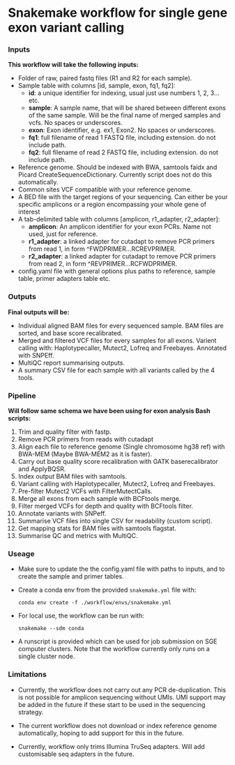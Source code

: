 # **Snakemake workflow for single gene exon variant calling**


### **Inputs**
**This workflow will take the following inputs:** 
* Folder of raw, paired fastq files (R1 and R2 for each sample).  
* Sample table with columns [id, sample, exon, fq1, fq2]:
  - **id**: a unique identifier for indexing, usual just use numbers 1, 2, 3... etc.
  - **sample**: A sample name, that will be shared between different exons of the same sample. Will be the final name of merged samples and vcfs. No spaces or underscores.
  - **exon**: Exon identifier, e.g. ex1, Exon2. No spaces or underscores.
  - **fq1**: full filename of read 1 FASTQ file, including extension. do not include path.
  - **fq2**: full filename of read 2 FASTQ file, including extension. do not include path.
* Reference genome. Should be indexed with BWA, samtools faidx and Picard CreateSequenceDictionary. Currently script does not do this automatically.
* Common sites VCF compatible with your reference genome.
* A BED file with the target regions of your sequencing. Can either be your specific amplicons or a region encompassing your whole gene of interest
* A tab-delimited table with columns [amplicon, r1_adapter, r2_adapter]:
  - **amplicon**: An amplicon identifier for your exon PCRs. Name not used, just for reference.
  - **r1_adapter**: a linked adapter for cutadapt to remove PCR primers from read 1, in form ^FWDPRIMER...RCREVPRIMER.
  - **r2_adapter**: a linked adapter for cutadapt to remove PCR primers from read 2, in form ^REVPRIMER...RCFWDPRIMER.
* config.yaml file with general options plus paths to reference, sample table, primer adapters table etc.  


### **Outputs**
**Final outputs will be:**
* Individual aligned BAM files for every sequenced sample. BAM files are sorted, and base score recalibrated.
* Merged and filtered VCF files for every samples for all exons. Varient calling with: Haplotypecaller, Mutect2, Lofreq and Freebayes. Annotated with SNPEff.
* MultiQC report summarising outputs.
* A summary CSV file for each sample with all variants called by the 4 tools.


### **Pipeline**
**Will follow same schema we have been using for exon analysis Bash scripts:**  
1. Trim and quality filter with fastp.  
2. Remove PCR primers from reads with cutadapt
3. Align each file to reference genome (Single chromosome hg38 ref) with BWA-MEM (Maybe BWA-MEM2 as it is faster).  
4. Carry out base quality score recalibration with GATK baserecalibrator and ApplyBQSR.  
5. Index output BAM files with samtools.
6. Variant calling with Haplotypecaller, Mutect2, Lofreq and Freebayes.
7. Pre-filter Mutect2 VCFs with FilterMutectCalls.
8. Merge all exons from each sample with BCFtools merge.
9. Filter merged VCFs for depth and quality with BCFtools filter.
10. Annotate variants with SNPeff.
11. Summarise VCF files into single CSV for readability (custom script).
11. Get mapping stats for BAM files with samtools flagstat.
12. Summarise QC and metrics with MultiQC.

### **Useage**

* Make sure to update the the config.yaml file with paths to inputs, and to create the sample and primer tables.
* Create a conda env from the provided `snakemake.yml` file with:
  ```
  conda env create -f ./workflow/envs/snakemake.yml
  ```

* For local use, the workflow can be run with:
  ```
  snakemake --sdm conda
  ```
* A runscript is provided which can be used for job submission on SGE computer clusters. Note that the workflow currently only runs on a single cluster node.

### **Limitations**

* Currently, the workflow does not carry out any PCR de-duplication. This is not possible for amplicon sequencing without UMIs. UMI support may be added in the future if these start to be used in the sequencing strategy.

* The current workflow does not download or index reference genome automatically, hoping to add support for this in the future.

* Currently, workflow only trims Illumina TruSeq adapters. Will add customisable seq adapters in the future.

